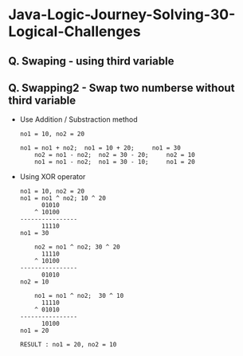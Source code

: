 # Java-Logic-Journey-Solving-30-Logical-Challenges

## Q. Swaping -  using third variable

## Q. Swapping2 - Swap two numberse without third variable
  - Use Addition / Substraction method
     ```
     no1 = 10, no2 = 20
     
     no1 = no1 + no2;  no1 = 10 + 20;     no1 = 30
		 no2 = no1 - no2;  no2 = 30 - 20;     no2 = 10
		 no1 = no1 - no2;  no1 = 30 - 10;     no1 = 20
     ```
  - Using XOR operator
      ```
      no1 = 10, no2 = 20
      no1 = no1 ^ no2; 10 ^ 20
            01010
          ^ 10100
      ----------------
            11110       
      no1 = 30
      
		  no2 = no1 ^ no2; 30 ^ 20
            11110
          ^ 10100
      ----------------
            01010
      no2 = 10

		  no1 = no1 ^ no2;  30 ^ 10
            11110
          ^ 01010
      ----------------
            10100
      no1 = 20

      RESULT : no1 = 20, no2 = 10
      ```

